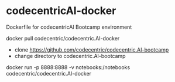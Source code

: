 # codecentricAI-docker
Dockerfile for codecentricAI Bootcamp environment

docker pull codecentric/codecentric.AI-docker

- clone https://github.com/codecentric/codecentric.AI-bootcamp
- change directory to codecentric.AI-bootcamp

docker run -p 8888:8888 -v notebooks:/notebooks codecentric/codecentric.AI-docker
